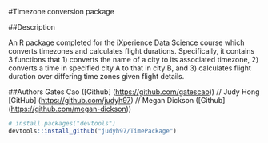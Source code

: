 #Timezone conversion package

##Description

An R package completed for the iXperience Data Science course which converts timezones and calculates flight durations. Specifically, it contains 3 functions that 1) converts the name of a city to its associated timezone, 2) converts a time in specified city A to that in city B, and 3) calculates flight duration over differing time zones given flight details. 

##Authors 
Gates Cao ([Github] (https://github.com/gatescao)) // Judy Hong [GitHub] (https://github.com/judyh97) // Megan Dickson ([Github] (https://github.com/megan-dickson))


``` r
# install.packages("devtools")
devtools::install_github("judyh97/TimePackage")
```
